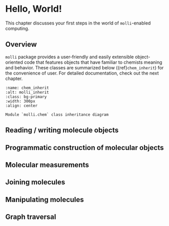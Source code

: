 # Hello, World!

This chapter discusses your first steps in the world of `molli`-enabled computing.

## Overview

`molli` package provides a user-friendly and easily extensible object-oriented code that features objects that have familiar to chemists meaning and behavior. These classes are summarized below ({ref}`chem_inherit`) for the convenience of user. For detailed documentation, check out the next chapter.

```{figure} ../imgs/chem_inheritance.png
:name: chem_inherit
:alt: molli_inherit
:class: bg-primary
:width: 300px
:align: center

Module `molli.chem` class inheritance diagram

```

## Reading / writing molecule objects

## Programmatic construction of molecular objects

## Molecular measurements

## Joining molecules

## Manipulating molecules

## Graph traversal







